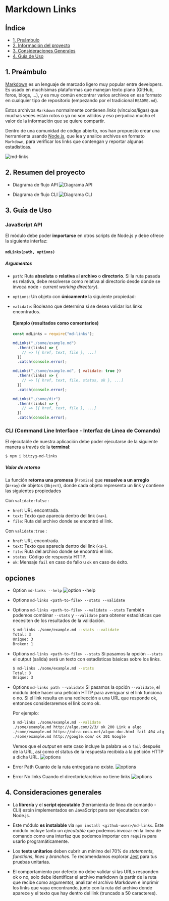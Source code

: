 # Markdown Links

## Índice

- [1. Preámbulo](#1-preámbulo)
- [2. Información del proyecto](#2-informacion-del-proyecto)
- [3. Consideraciones Generales](#3-considereaciones-generales)
- [4. Guía de Uso](#4-guia-de-uso)

## 1. Preámbulo

[Markdown](https://es.wikipedia.org/wiki/Markdown) es un lenguaje de marcado
ligero muy popular entre developers. Es usado en muchísimas plataformas que
manejan texto plano (GitHub, foros, blogs, ...), y es muy común
encontrar varios archivos en ese formato en cualquier tipo de repositorio
(empezando por el tradicional `README.md`).

Estos archivos `Markdown` normalmente contienen _links_ (vínculos/ligas) que
muchas veces están rotos o ya no son válidos y eso perjudica mucho el valor de
la información que se quiere compartir.

Dentro de una comunidad de código abierto, nos han propuesto crear una
herramienta usando [Node.js](https://nodejs.org/), que lea y analice archivos
en formato `Markdown`, para verificar los links que contengan y reportar
algunas estadísticas.

![md-links](https://user-images.githubusercontent.com/110297/42118443-b7a5f1f0-7bc8-11e8-96ad-9cc5593715a6.jpg)


## 2. Resumen del proyecto

   * Diagrama de flujo API
   ![Diagrama API](https://raw.githubusercontent.com/BitzyG/LIM015-md-links/main/src/pictures/diagrama_API.png)

   * Diagrama de flujo CLI
   ![Diagrama CLI](https://raw.githubusercontent.com/BitzyG/LIM015-md-links/main/src/pictures/diagrama_CLI.png)
   

## 3. Guía de Uso

  ### JavaScript API

  El módulo debe poder **importarse** en otros scripts de Node.js y debe ofrece la
  siguiente interfaz:

  #### `mdLinks(path, options)`

  ##### Argumentos

  - `path`: Ruta **absoluta** o **relativa** al **archivo** o **directorio**.
      Si la ruta pasada es relativa, debe resolverse como relativa al directorio
      desde donde se invoca node - _current working directory_).
  - `options`: Un objeto con **únicamente** la siguiente propiedad:
  - `validate`: Booleano que determina si se desea validar los links
      encontrados.

    #### Ejemplo (resultados como comentarios)

    ```js
    const mdLinks = require("md-links");

    mdLinks("./some/example.md")
      .then((links) => {
        // => [{ href, text, file }, ...]
      })
      .catch(console.error);

    mdLinks("./some/example.md", { validate: true })
      .then((links) => {
        // => [{ href, text, file, status, ok }, ...]
      })
      .catch(console.error);

    mdLinks("./some/dir")
      .then((links) => {
        // => [{ href, text, file }, ...]
      })
      .catch(console.error);
    ```

  ### CLI (Command Line Interface - Interfaz de Línea de Comando)

  El ejecutable de nuestra aplicación debe poder ejecutarse de la siguiente manera a través de la **terminal**:

  `$ npm i bitzyg-md-links`

  ##### Valor de retorno

  La función **retorna una promesa** (`Promise`) que **resuelve a un arreglo**
  (`Array`) de objetos (`Object`), donde cada objeto representa un link y contiene
  las siguientes propiedades

  Con `validate:false` :

  - `href`: URL encontrada.
  - `text`: Texto que aparecía dentro del link (`<a>`).
  - `file`: Ruta del archivo donde se encontró el link.

  Con `validate:true` :

  - `href`: URL encontrada.
  - `text`: Texto que aparecía dentro del link (`<a>`).
  - `file`: Ruta del archivo donde se encontró el link.
  - `status`: Código de respuesta HTTP.
  - `ok`: Mensaje `fail` en caso de fallo u `ok` en caso de éxito.

  ## opciones
  * Option `md-links --help`
  ![option --help](https://raw.githubusercontent.com/BitzyG/LIM015-md-links/main/src/pictures/--help.png)

  * Options `md-links <path-to-file> --stats --validate`
  * Options `md-links <path-to-file> --validate --stats`
      También podemos combinar `--stats` y `--validate` para obtener estadísticas que
      necesiten de los resultados de la validación.

      ```sh
      $ md-links ./some/example.md --stats --validate
      Total: 3
      Unique: 3
      Broken: 1
      ```

  * Options `md-links <path-to-file> --stats`
      Si pasamos la opción `--stats` el output (salida) será un texto con estadísticas
      básicas sobre los links.

      ```sh
      $ md-links ./some/example.md --stats
      Total: 3
      Unique: 3
      ```

  * Options `md-links path --validate`
      Si pasamos la opción `--validate`, el módulo debe hacer una petición HTTP para
      averiguar si el link funciona o no. Si el link resulta en una redirección a una
      URL que responde ok, entonces consideraremos el link como ok.

      Por ejemplo:

      ```sh
      $ md-links ./some/example.md --validate
      ./some/example.md http://algo.com/2/3/ ok 200 Link a algo
      ./some/example.md https://otra-cosa.net/algun-doc.html fail 404 algún doc
      ./some/example.md http://google.com/ ok 301 Google
      ```

      Vemos que el _output_ en este caso incluye la palabra `ok` o `fail` después de
      la URL, así como el status de la respuesta recibida a la petición HTTP a dicha
      URL.
  ![options](https://raw.githubusercontent.com/BitzyG/LIM015-md-links/main/src/pictures/options.png)

  * Error Path
      Cuanto de la ruta entregada no existe.
  ![options](https://raw.githubusercontent.com/BitzyG/LIM015-md-links/main/src/pictures/errorPath.png)

  * Error No links
      Cuando el directorio/archivo no tiene links
  ![options](https://raw.githubusercontent.com/BitzyG/LIM015-md-links/main/src/pictures/noLinks.png)


## 4. Consideraciones generales

- La **librería** y el **script ejecutable** (herramienta de línea de comando -
  CLI) están implementados en JavaScript para ser ejecutados con
  Node.js.

- Este módulo **es instalable** via `npm install <github-user>/md-links`. Este
  módulo incluye tanto un _ejecutable_ que podemos invocar en la línea de
  comando como una interfaz que podemos importar con `require` para usarlo
  programáticamente.

- Los **tests unitarios** deben cubrir un mínimo del 70% de _statements_,
  _functions_, _lines_ y _branches_. Te recomendamos explorar [Jest](https://jestjs.io/)
  para tus pruebas unitarias.

- El comportamiento por defecto no debe validar si las URLs responden ok o no,
  solo debe identificar el archivo markdown (a partir de la ruta que recibe como
  argumento), analizar el archivo Markdown e imprimir los links que vaya
  encontrando, junto con la ruta del archivo donde aparece y el texto
  que hay dentro del link (truncado a 50 caracteres).
